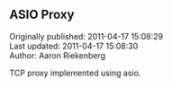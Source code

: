 ## ASIO Proxy  
Originally published: 2011-04-17 15:08:29  
Last updated: 2011-04-17 15:08:30  
Author: Aaron Riekenberg  
  
TCP proxy implemented using asio.